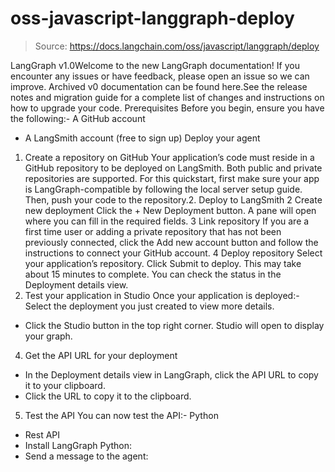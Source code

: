 # oss-javascript-langgraph-deploy

> Source: https://docs.langchain.com/oss/javascript/langgraph/deploy

LangGraph v1.0Welcome to the new LangGraph documentation! If you encounter any issues or have feedback, please open an issue so we can improve. Archived v0 documentation can be found here.See the release notes and migration guide for a complete list of changes and instructions on how to upgrade your code.
Prerequisites
Before you begin, ensure you have the following:- A GitHub account
- A LangSmith account (free to sign up)
Deploy your agent
1. Create a repository on GitHub
Your application’s code must reside in a GitHub repository to be deployed on LangSmith. Both public and private repositories are supported. For this quickstart, first make sure your app is LangGraph-compatible by following the local server setup guide. Then, push your code to the repository.2. Deploy to LangSmith
2
Create new deployment
Click the + New Deployment button. A pane will open where you can fill in the required fields.
3
Link repository
If you are a first time user or adding a private repository that has not been previously connected, click the Add new account button and follow the instructions to connect your GitHub account.
4
Deploy repository
Select your application’s repository. Click Submit to deploy. This may take about 15 minutes to complete. You can check the status in the Deployment details view.
3. Test your application in Studio
Once your application is deployed:- Select the deployment you just created to view more details.
- Click the Studio button in the top right corner. Studio will open to display your graph.
4. Get the API URL for your deployment
- In the Deployment details view in LangGraph, click the API URL to copy it to your clipboard.
- Click the
URL
to copy it to the clipboard.
5. Test the API
You can now test the API:- Python
- Rest API
- Install LangGraph Python:
- Send a message to the agent: